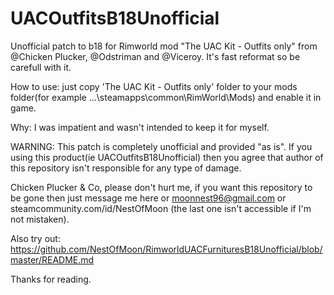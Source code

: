 # UACOutfitsB18Unofficial
Unofficial patch to b18 for Rimworld mod "The UAC Kit - Outfits only" from @Chicken Plucker, @Odstriman and @Viceroy.
It's fast reformat so be carefull with it.

How to use: just copy 'The UAC Kit - Outfits only' folder to your mods folder(for example ...\steamapps\common\RimWorld\Mods\) and enable it in game.

Why: I was impatient and wasn't intended to keep it for myself.

WARNING: This patch is completely unofficial and provided "as is". If you using this product(ie UACOutfitsB18Unofficial) then you agree that author of this repository isn't responsible for any type of damage.

Chicken Plucker & Co, please don't hurt me, if you want this repository to be gone then just message me here or moonnest96@gmail.com or steamcommunity.com/id/NestOfMoon (the last one isn't accessible if I'm not mistaken).

Also try out:
https://github.com/NestOfMoon/RimworldUACFurnituresB18Unofficial/blob/master/README.md

Thanks for reading.
